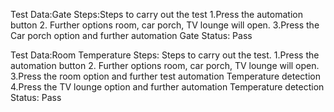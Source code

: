 
Test Data:Gate
Steps:Steps to carry out the test
1.Press the automation button
2. Further options room, car porch, TV lounge will open.
3.Press the  Car porch option and further automation Gate
Status:	Pass


Test Data:Room Temperature
Steps:	Steps to carry out the test.
1.Press the automation button 
2. Further options room, car porch, TV lounge will open.
3.Press the room option and further test automation Temperature detection
4.Press the TV lounge option and further automation Temperature detection
Status:	Pass
